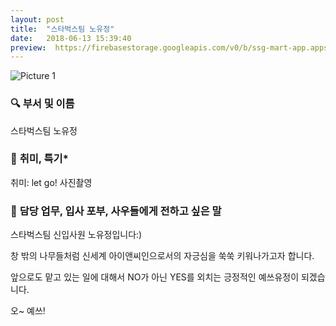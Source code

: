 ```yaml
---
layout: post
title:  "스타벅스팀 노유정"
date:   2018-06-13 15:39:40
preview:  https://firebasestorage.googleapis.com/v0/b/ssg-mart-app.appspot.com/o/%EB%8F%99%EA%B8%B0%EC%82%AC%EC%A7%84%2F191913.jpg?alt=media&token=1520b8bf-c8dd-48e2-9147-507ca9cc543d
---
```


![Picture 1](https://firebasestorage.googleapis.com/v0/b/ssg-mart-app.appspot.com/o/%EC%85%80%EC%B9%B4%2F%EC%9C%A0%EC%A0%95.jpg?alt=media&token=97735d4e-5dd3-432a-bb1b-12f107e9ff3f)


### 🔍 **부서 및 이름**

   스타벅스팀 노유정  

### 🔔 **취미, 특기***

   취미: let go! 사진촬영

### 🔔 **담당 업무, 입사 포부, 사우들에게 전하고 싶은 말**

   스타벅스팀 신입사원 노유정입니다:)

   창 밖의 나무들처럼 신세계 아이앤씨인으로서의 자긍심을 쑥쑥 키워나가고자 합니다.

   앞으로도  맡고 있는 일에 대해서 NO가 아닌 YES를 외치는 긍정적인 예쓰유정이 되겠습니다.

   오~ 예쓰!